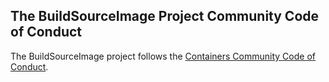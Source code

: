 ## The BuildSourceImage Project Community Code of Conduct

The BuildSourceImage project follows the [Containers Community Code of Conduct](https://github.com/containers/common/blob/master/CODE-OF-CONDUCT.md).
